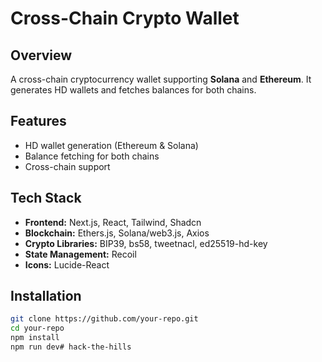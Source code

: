 # Cross-Chain Crypto Wallet

## Overview
A cross-chain cryptocurrency wallet supporting **Solana** and **Ethereum**. It generates HD wallets and fetches balances for both chains.

## Features
- HD wallet generation (Ethereum & Solana)
- Balance fetching for both chains
- Cross-chain support

## Tech Stack
- **Frontend:** Next.js, React, Tailwind, Shadcn
- **Blockchain:** Ethers.js, Solana/web3.js, Axios
- **Crypto Libraries:** BIP39, bs58, tweetnacl, ed25519-hd-key
- **State Management:** Recoil
- **Icons:** Lucide-React

## Installation
```bash
git clone https://github.com/your-repo.git
cd your-repo
npm install
npm run dev# hack-the-hills
```
